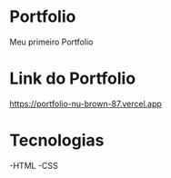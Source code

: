 # Portfolio
Meu primeiro Portfolio

# Link do Portfolio
https://portfolio-nu-brown-87.vercel.app

# Tecnologias 
-HTML
-CSS
